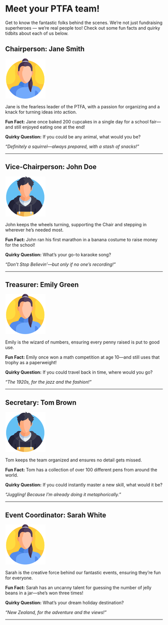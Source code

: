 # Meet your PTFA team!  

Get to know the fantastic folks behind the scenes. We’re not just fundraising superheroes — we’re real people too! Check out some fun facts and quirky tidbits about each of us below.

## Chairperson: Jane Smith  
![Person](https://github.com/skeddy/skeddy.github.io/blob/master/content/woman.png?raw=true)

Jane is the fearless leader of the PTFA, with a passion for organizing and a knack for turning ideas into action.  

**Fun Fact:** Jane once baked 200 cupcakes in a single day for a school fair—and still enjoyed eating one at the end! 

**Quirky Question:** If you could be any animal, what would you be?

_“Definitely a squirrel—always prepared, with a stash of snacks!”_

---

## Vice-Chairperson: John Doe  
![Person](https://github.com/skeddy/skeddy.github.io/blob/master/content/man.png?raw=true)

John keeps the wheels turning, supporting the Chair and stepping in wherever he’s needed most.  

**Fun Fact:** John ran his first marathon in a banana costume to raise money for the school! 

**Quirky Question:** What’s your go-to karaoke song?

_“Don’t Stop Believin’—but only if no one’s recording!”_

---

## Treasurer: Emily Green  
![Person](https://github.com/skeddy/skeddy.github.io/blob/master/content/woman.png?raw=true)

Emily is the wizard of numbers, ensuring every penny raised is put to good use.  

**Fun Fact:** Emily once won a math competition at age 10—and still uses that trophy as a paperweight! 

**Quirky Question:** If you could travel back in time, where would you go?

_“The 1920s, for the jazz and the fashion!”_

---

## Secretary: Tom Brown  
![Person](https://github.com/skeddy/skeddy.github.io/blob/master/content/man.png?raw=true)

Tom keeps the team organized and ensures no detail gets missed.  

**Fun Fact:** Tom has a collection of over 100 different pens from around the world. 

**Quirky Question:** If you could instantly master a new skill, what would it be?

_“Juggling! Because I’m already doing it metaphorically.”_

---

## Event Coordinator: Sarah White  
![Person](https://github.com/skeddy/skeddy.github.io/blob/master/content/woman.png?raw=true)

Sarah is the creative force behind our fantastic events, ensuring they’re fun for everyone.  

**Fun Fact:** Sarah has an uncanny talent for guessing the number of jelly beans in a jar—she’s won three times! 

**Quirky Question:** What’s your dream holiday destination?

_“New Zealand, for the adventure and the views!”_

---
